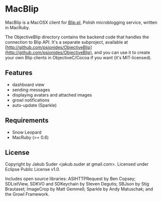 # MacBlip

MacBlip is a MacOSX client for [Blip.pl](http://blip.pl), Polish microblogging service, written in MacRuby.

The ObjectiveBlip directory contains the backend code that handles the connection to Blip API. It's a separate
subproject, available at [http://github.com/psionides/ObjectiveBlip](http://github.com/psionides/ObjectiveBlip), and you
can use it to create your own Blip clients in ObjectiveC/Cocoa if you want (it's MIT-licensed).

## Features

* dashboard view
* sending messages
* displaying avatars and attached images
* growl notifications
* auto-update (Sparkle)

## Requirements

* Snow Leopard
* MacRuby (>= 0.6)

## License

Copyright by Jakub Suder <jakub.suder at gmail.com>. Licensed under Eclipse Public License v1.0.

Includes open source libraries: ASIHTTPRequest by Ben Copsey; SDListView, SDKVO and SDKeychain by Steven Degutis;
SBJson by Stig Brautaset; ImageCrop by Matt Gemmell; Sparkle by Andy Matuschak; and the Growl Framework.
